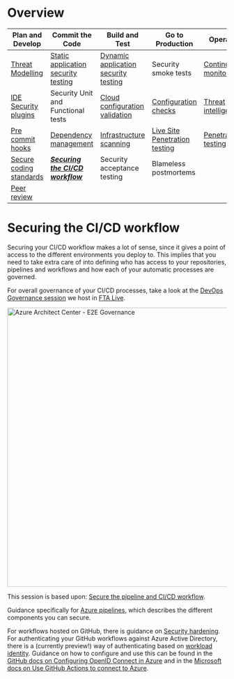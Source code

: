 # Overview

| Plan and Develop | Commit the Code | Build and Test | Go to Production | Operate |  
|---|---|---|---|---|
|[Threat Modelling](./ThreatModelling.md)| [Static application security testing](./CodeAnalysis.md)| [Dynamic application security testing](./CodeAnalysis.md) | Security smoke tests | [Continuous monitoring](Operate.md)
|[IDE Security plugins](./CodeAnalysis.md)| Security Unit and Functional tests | [Cloud configuration validation](CloudConfigValidation.md) | [Configuration checks](CloudConfigValidation.md) | [Threat intelligence](Operate.md)
|[Pre commit hooks](https://git-scm.com/book/en/v2/Customizing-Git-Git-Hooks)| [Dependency management](./CodeAnalysis.md) | [Infrastructure scanning](CloudConfigValidation.md) | [Live Site Penetration testing](https://docs.microsoft.com/azure/security/fundamentals/pen-testing) | [Penetration testing](https://docs.microsoft.com/azure/security/fundamentals/pen-testing)
|[Secure coding standards](https://owasp.org/www-project-secure-coding-practices-quick-reference-guide/migrated_content) | _**[Securing the CI/CD workflow](./securingCICD.md)**_ | Security acceptance testing | Blameless postmortems
|[Peer review](https://docs.github.com/en/pull-requests/collaborating-with-pull-requests/proposing-changes-to-your-work-with-pull-requests/about-pull-requests)||||

# Securing the CI/CD workflow

Securing your CI/CD workflow makes a lot of sense, since it gives a point of access to the different environments you deploy to. This implies that you need to take extra care of into defining who has access to your repositories, pipelines and workflows and how each of your automatic processes are governed.

For overall governance of your CI/CD processes, take a look at the [DevOps Governance session](../patterns-and-practices/readme.md) we host in [FTA Live](https://fasttrack.azure.com/live/category/DevOps).

<img src="https://raw.githubusercontent.com/Azure/devops-governance/main/images/e2e-governance-overview.svg" width="640" alt="Azure Architect Center - E2E Governance">

This session is based upon: [Secure the pipeline and CI/CD workflow](https://docs.microsoft.com/azure/cloud-adoption-framework/secure/best-practices/secure-devops).

Guidance specifically for [Azure pipelines](https://docs.microsoft.com/azure/devops/pipelines/security/overview?view=azure-devops), which describes the different components you can secure.

For workflows hosted on GitHub, there is guidance on [Security hardening](https://docs.github.com/en/actions/security-guides/security-hardening-for-github-actions). For authenticating your GitHub workflows against Azure Active Directory, there is a (currently preview!) way of authenticating based on [workload identity](https://docs.microsoft.com/azure/active-directory/develop/workload-identity-federation). Guidance on how to configure and use this can be found in the [GitHub docs on Configuring OpenID Connect in Azure](https://docs.github.com/en/actions/deployment/security-hardening-your-deployments/configuring-openid-connect-in-azure) and in the [Microsoft docs on Use GitHub Actions to connect to Azure](https://docs.microsoft.com/azure/developer/github/connect-from-azure?tabs=azure-portal%2Cwindows).
